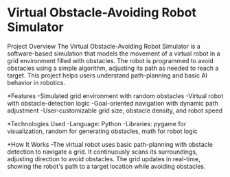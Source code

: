 # Virtual Obstacle-Avoiding Robot Simulator

Project Overview
The Virtual Obstacle-Avoiding Robot Simulator is a software-based simulation that models the movement of a virtual robot in a grid environment filled with obstacles. The robot is programmed to avoid obstacles using a simple algorithm, adjusting its path as needed to reach a target. This project helps users understand path-planning and basic AI behavior in robotics.

*Features
-Simulated grid environment with random obstacles
-Virtual robot with obstacle-detection logic
-Goal-oriented navigation with dynamic path adjustment
-User-customizable grid size, obstacle density, and robot speed

*Technologies Used
-Language: Python
-Libraries: pygame for visualization, random for generating obstacles, math for robot logic

*How It Works
-The virtual robot uses basic path-planning with obstacle detection to navigate a grid. It continuously scans its surroundings, adjusting direction to avoid obstacles. The grid updates in real-time, showing the robot's path to a target location while avoiding obstacles.

